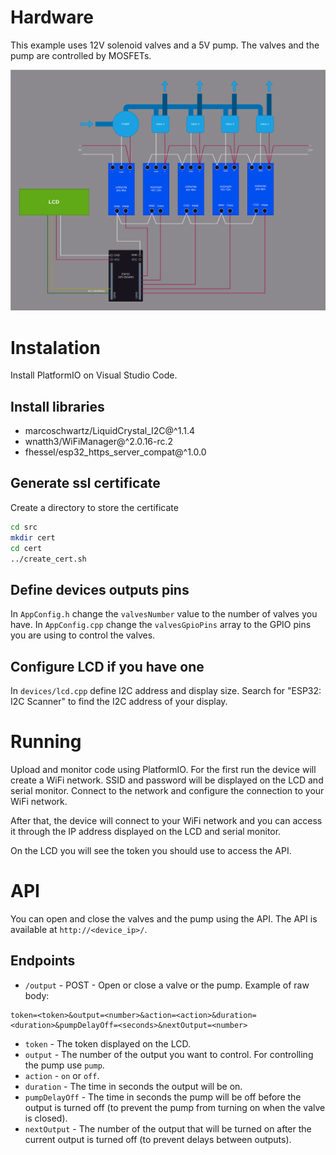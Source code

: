 # Hardware

This example uses 12V solenoid valves and a 5V pump. The valves and the pump are controlled by MOSFETs.

![Wiring Diagram](images/wiring-diagram.svg)

# Instalation

Install PlatformIO on Visual Studio Code.

## Install libraries
- marcoschwartz/LiquidCrystal_I2C@^1.1.4
- wnatth3/WiFiManager@^2.0.16-rc.2
- fhessel/esp32_https_server_compat@^1.0.0

## Generate ssl certificate
Create a directory to store the certificate
```bash
cd src
mkdir cert
cd cert
../create_cert.sh
```

## Define devices outputs pins
In `AppConfig.h` change the `valvesNumber` value to the number of valves you have. 
In `AppConfig.cpp` change the `valvesGpioPins` array to the GPIO pins you are using to control the valves.

## Configure LCD if you have one
In `devices/lcd.cpp` define I2C address and display size.
Search for "ESP32: I2C Scanner" to find the I2C address of your display.

# Running
Upload and monitor code using PlatformIO.
For the first run the device will create a WiFi network. SSID and password will be displayed on the LCD and serial monitor. Connect to the network and configure the connection to your WiFi network.

After that, the device will connect to your WiFi network and you can access it through the IP address displayed on the LCD and serial monitor.

On the LCD you will see the token you should use to access the API.

# API
You can open and close the valves and the pump using the API. The API is available at `http://<device_ip>/`.

## Endpoints
- `/output` - POST - Open or close a valve or the pump.
Example of raw body:

```
token=<token>&output=<number>&action=<action>&duration=<duration>&pumpDelayOff=<seconds>&nextOutput=<number>
```

- `token` - The token displayed on the LCD.
- `output` - The number of the output you want to control. For controlling the pump use `pump`.
- `action` - `on` or `off`.
- `duration` - The time in seconds the output will be on.
- `pumpDelayOff` - The time in seconds the pump will be off before the output is turned off (to prevent the pump from turning on when the valve is closed).
- `nextOutput` - The number of the output that will be turned on after the current output is turned off (to prevent delays between outputs).